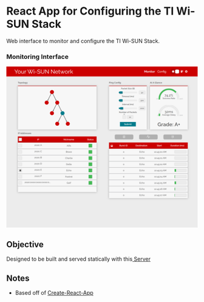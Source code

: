 # React App for Configuring the TI Wi-SUN Stack

Web interface to monitor and configure the TI Wi-SUN Stack.

### Monitoring Interface

![Picture of Monitoring Solution](screenshots/monitoringScreenshot.png)

## Objective

Designed to be built and served statically with
this[ Server](https://github.com/Stephen-Campbell-UTD/utdesign-ti-wisunfan-webserver)

## Notes

- Based off of [Create-React-App](https://create-react-app.dev/)
